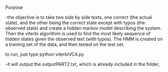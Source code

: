 Purpose

-the objective is to take two side by side texts, one correct (the actual state), and the other being the correct state except with typos (the observed state) and create a hidden markov model describing the system. Then the viterbi algorithim is used to find the most likely sequence of hidden states given the observed text (with typos). The HMM is created on a training set of the data, and then tested on the test set. 

to run, just type python viterbiVC4.py

-it will output the outputPART2.txt, which is already included in the folder, 
